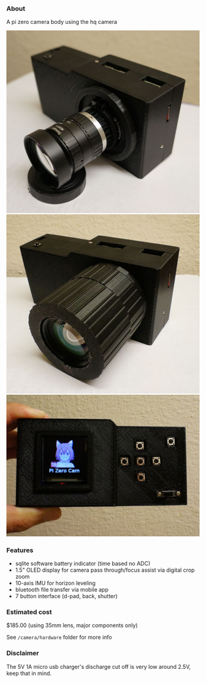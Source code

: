 ### About

A pi zero camera body using the hq camera

<img src="./raspberry-pi-zero-hq-camera-35mm.JPG"/>

<img src="./ring.JPG"/>

<img src="./cam.JPG"/>

### Features

- sqlite software battery indicator (time based no ADC)
- 1.5" OLED display for camera pass through/focus assist via digital crop zoom
- 10-axis IMU for horizon leveling
- bluetooth file transfer via mobile app
- 7 button interface (d-pad, back, shutter)

### Estimated cost

$185.00 (using 35mm lens, major components only)

See `/camera/hardware` folder for more info

### Disclaimer

The 5V 1A micro usb charger's discharge cut off is very low around 2.5V, keep that in mind.
